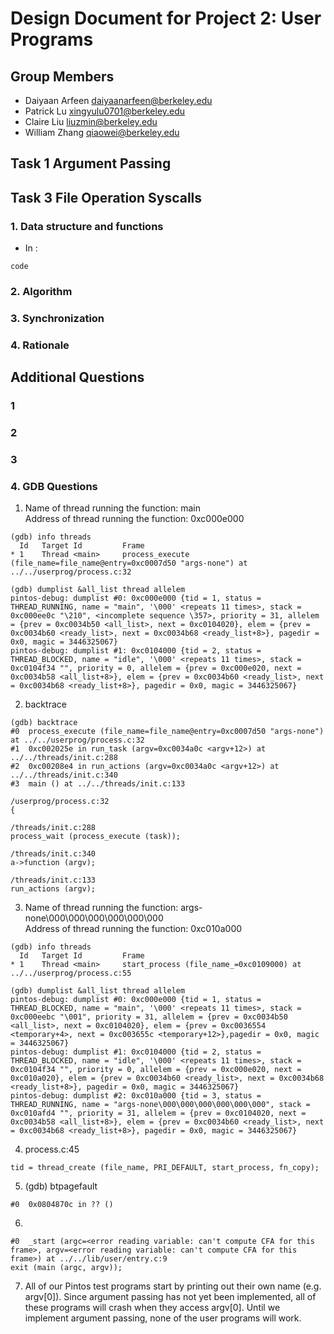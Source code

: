 Design Document for Project 2: User Programs
============================================

## Group Members

* Daiyaan Arfeen <daiyaanarfeen@berkeley.edu>
* Patrick Lu <xingyulu0701@berkeley.edu>
* Claire Liu <liuzmin@berkeley.edu>
* William Zhang <qiaowei@berkeley.edu>


## Task 1 Argument Passing



## Task 3 File Operation Syscalls
### 1. Data structure and functions
- In :
```
code
```

### 2. Algorithm


### 3. Synchronization


### 4. Rationale



## Additional Questions
### 1

### 2

### 3

### 4. GDB Questions
1) Name of thread running the function: main</br>
  Address of thread running the function: 0xc000e000</br>
```
(gdb) info threads
  Id   Target Id         Frame
* 1    Thread <main>     process_execute (file_name=file_name@entry=0xc0007d50 "args-none") at ../../userprog/process.c:32

(gdb) dumplist &all_list thread allelem
pintos-debug: dumplist #0: 0xc000e000 {tid = 1, status = THREAD_RUNNING, name = "main", '\000' <repeats 11 times>, stack = 0xc000ee0c "\210", <incomplete sequence \357>, priority = 31, allelem = {prev = 0xc0034b50 <all_list>, next = 0xc0104020}, elem = {prev = 0xc0034b60 <ready_list>, next = 0xc0034b68 <ready_list+8>}, pagedir = 0x0, magic = 3446325067}
pintos-debug: dumplist #1: 0xc0104000 {tid = 2, status = THREAD_BLOCKED, name = "idle", '\000' <repeats 11 times>, stack = 0xc0104f34 "", priority = 0, allelem = {prev = 0xc000e020, next = 0xc0034b58 <all_list+8>}, elem = {prev = 0xc0034b60 <ready_list>, next = 0xc0034b68 <ready_list+8>}, pagedir = 0x0, magic = 3446325067}
```
2) backtrace
```
(gdb) backtrace
#0  process_execute (file_name=file_name@entry=0xc0007d50 "args-none") at ../../userprog/process.c:32
#1  0xc002025e in run_task (argv=0xc0034a0c <argv+12>) at ../../threads/init.c:288
#2  0xc00208e4 in run_actions (argv=0xc0034a0c <argv+12>) at ../../threads/init.c:340
#3  main () at ../../threads/init.c:133

/userprog/process.c:32
{

/threads/init.c:288
process_wait (process_execute (task));

/threads/init.c:340
a->function (argv);

/threads/init.c:133
run_actions (argv);
```
3) Name of thread running the function: args-none\000\000\000\000\000\000</br>
Address of thread running the function: 0xc010a000</br>
```
(gdb) info threads
  Id   Target Id         Frame
* 1    Thread <main>     start_process (file_name_=0xc0109000) at ../../userprog/process.c:55

(gdb) dumplist &all_list thread allelem
pintos-debug: dumplist #0: 0xc000e000 {tid = 1, status = THREAD_BLOCKED, name = "main", '\000' <repeats 11 times>, stack = 0xc000eebc "\001", priority = 31, allelem = {prev = 0xc0034b50 <all_list>, next = 0xc0104020}, elem = {prev = 0xc0036554 <temporary+4>, next = 0xc003655c <temporary+12>},pagedir = 0x0, magic = 3446325067}
pintos-debug: dumplist #1: 0xc0104000 {tid = 2, status = THREAD_BLOCKED, name = "idle", '\000' <repeats 11 times>, stack = 0xc0104f34 "", priority = 0, allelem = {prev = 0xc000e020, next = 0xc010a020}, elem = {prev = 0xc0034b60 <ready_list>, next = 0xc0034b68 <ready_list+8>}, pagedir = 0x0, magic = 3446325067}
pintos-debug: dumplist #2: 0xc010a000 {tid = 3, status = THREAD_RUNNING, name = "args-none\000\000\000\000\000\000", stack = 0xc010afd4 "", priority = 31, allelem = {prev = 0xc0104020, next = 0xc0034b58 <all_list+8>}, elem = {prev = 0xc0034b60 <ready_list>, next = 0xc0034b68 <ready_list+8>}, pagedir = 0x0, magic = 3446325067}
```
4) process.c:45
```
tid = thread_create (file_name, PRI_DEFAULT, start_process, fn_copy);
```

5) (gdb) btpagefault
```
#0  0x0804870c in ?? ()
```
6)
```
#0  _start (argc=<error reading variable: can't compute CFA for this frame>, argv=<error reading variable: can't compute CFA for this frame>) at ../../lib/user/entry.c:9
exit (main (argc, argv));
```

7) All of our Pintos test programs start by printing out their own name (e.g. argv[0]). Since argument passing has not yet been implemented, all of these programs will crash when they access argv[0]. Until we implement argument passing, none of the user programs will work.
